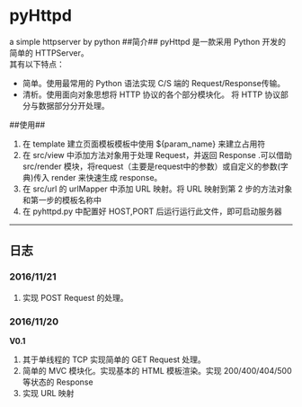 # pyHttpd #
a simple httpserver by python
##简介##
pyHttpd 是一款采用 Python 开发的简单的 HTTPServer。  
其有以下特点：     
- 简单。使用最常用的 Python 语法实现 C/S 端的 Request/Response传输。     
- 清析。使用面向对象思想将 HTTP 协议的各个部分模块化。 将 HTTP 协议部分与数据部分分开处理。  

##使用##
1. 在 template 建立页面模板模板中使用 ${param_name} 来建立占用符
2. 在 src/view 中添加方法对象用于处理 Request，并返回 Response .可以借助 src/render 模块，将request（主要是request中的参数）或自定义的参数(字典)传入 render 来快速生成 response。
3. 在 src/url 的 urlMapper 中添加 URL 映射。将 URL 映射到第 2 步的方法对象和第一步的模板名称中
4. 在 pyhttpd.py 中配置好 HOST,PORT 后运行运行此文件，即可启动服务器




----------
## 日志 ##
### 2016/11/21 ###
1. 实现 POST Request 的处理。


### 2016/11/20 ###
**V0.1** 

1. 其于单线程的 TCP 实现简单的 GET Request 处理。
2. 简单的 MVC 模块化。实现基本的 HTML 模板渲染。实现 200/400/404/500 等状态的 Response 
3. 实现 URL 映射  
